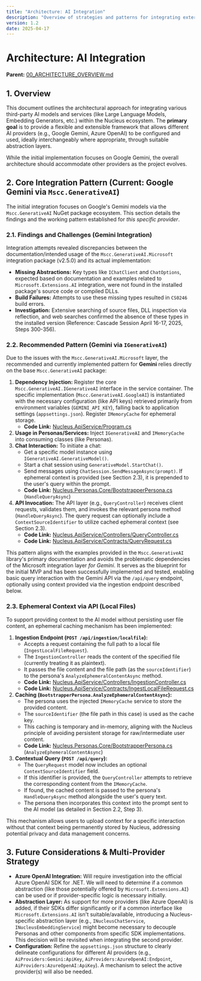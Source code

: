 ```yaml
---
title: "Architecture: AI Integration"
description: "Overview of strategies and patterns for integrating external AI models and services into the Nucleus platform."
version: 1.2
date: 2025-04-17
---
```


# Architecture: AI Integration

**Parent:** [00_ARCHITECTURE_OVERVIEW.md](./00_ARCHITECTURE_OVERVIEW.md)

## 1. Overview

This document outlines the architectural approach for integrating various third-party AI models and services (like Large Language Models, Embedding Generators, etc.) within the Nucleus ecosystem. The **primary goal** is to provide a flexible and extensible framework that allows different AI providers (e.g., Google Gemini, Azure OpenAI) to be configured and used, ideally interchangeably where appropriate, through suitable abstraction layers.

While the initial implementation focuses on Google Gemini, the overall architecture should accommodate other providers as the project evolves.

## 2. Core Integration Pattern (Current: Google Gemini via `Mscc.GenerativeAI`)

The initial integration focuses on Google's Gemini models via the `Mscc.GenerativeAI` NuGet package ecosystem. This section details the findings and the working pattern established for *this specific provider*.

### 2.1. Findings and Challenges (Gemini Integration)

Integration attempts revealed discrepancies between the documentation/intended usage of the `Mscc.GenerativeAI.Microsoft` integration package (v2.5.0) and its actual implementation:

*   **Missing Abstractions:** Key types like `IChatClient` and `ChatOptions`, expected based on documentation and examples related to `Microsoft.Extensions.AI` integration, were not found in the installed package's source code or compiled DLLs.
*   **Build Failures:** Attempts to use these missing types resulted in `CS0246` build errors.
*   **Investigation:** Extensive searching of source files, DLL inspection via reflection, and web searches confirmed the absence of these types in the installed version (Reference: Cascade Session April 16-17, 2025, Steps 300-356).

### 2.2. Recommended Pattern (Gemini via `IGenerativeAI`)

Due to the issues with the `Mscc.GenerativeAI.Microsoft` layer, the recommended and currently implemented pattern for **Gemini** relies directly on the base `Mscc.GenerativeAI` package:

1.  **Dependency Injection:** Register the core `Mscc.GenerativeAI.IGenerativeAI` interface in the service container. The specific implementation (`Mscc.GenerativeAI.GoogleAI`) is instantiated with the necessary configuration (like API keys) retrieved primarily from environment variables (`GEMINI_API_KEY`), falling back to application settings (`appsettings.json`). Register `IMemoryCache` for ephemeral storage.
    *   **Code Link:** [Nucleus.ApiService/Program.cs](../../../Nucleus.ApiService/Program.cs)
2.  **Usage in Personas/Services:** Inject `IGenerativeAI` and `IMemoryCache` into consuming classes (like Personas).
3.  **Chat Interaction:** To initiate a chat:
    *   Get a specific model instance using `IGenerativeAI.GenerativeModel()`.
    *   Start a chat session using `GenerativeModel.StartChat()`.
    *   Send messages using `ChatSession.SendMessageAsync(prompt)`. If ephemeral context is provided (see Section 2.3), it is prepended to the user's query within the prompt.
    *   **Code Link:** [Nucleus.Personas.Core/BootstrapperPersona.cs](../../../Nucleus.Personas.Core/BootstrapperPersona.cs) (`HandleQueryAsync`)
4.  **API Invocation:** The API layer (e.g., `QueryController`) receives client requests, validates them, and invokes the relevant persona method (`HandleQueryAsync`). The query request can optionally include a `ContextSourceIdentifier` to utilize cached ephemeral context (see Section 2.3).
    *   **Code Link:** [Nucleus.ApiService/Controllers/QueryController.cs](../../../Nucleus.ApiService/Controllers/QueryController.cs)
    *   **Code Link:** [Nucleus.ApiService/Contracts/QueryRequest.cs](../../../Nucleus.ApiService/Contracts/QueryRequest.cs)

This pattern aligns with the examples provided in the `Mscc.GenerativeAI` library's primary documentation and avoids the problematic dependencies of the Microsoft integration layer *for Gemini*. It serves as the blueprint for the initial MVP and has been successfully implemented and tested, enabling basic query interaction with the Gemini API via the `/api/query` endpoint, optionally using context provided via the ingestion endpoint described below.

### 2.3. Ephemeral Context via API (Local Files)

To support providing context to the AI model without persisting user file content, an ephemeral caching mechanism has been implemented:

1.  **Ingestion Endpoint (`POST /api/ingestion/localfile`):**
    *   Accepts a request containing the full path to a local file (`IngestLocalFileRequest`).
    *   The `IngestionController` reads the content of the specified file (currently treating it as plaintext).
    *   It passes the file content and the file path (as the `sourceIdentifier`) to the persona's `AnalyzeEphemeralContentAsync` method.
    *   **Code Link:** [Nucleus.ApiService/Controllers/IngestionController.cs](../../../Nucleus.ApiService/Controllers/IngestionController.cs)
    *   **Code Link:** [Nucleus.ApiService/Contracts/IngestLocalFileRequest.cs](../../../Nucleus.ApiService/Contracts/IngestLocalFileRequest.cs)
2.  **Caching (`BootstrapperPersona.AnalyzeEphemeralContentAsync`):**
    *   The persona uses the injected `IMemoryCache` service to store the provided content.
    *   The `sourceIdentifier` (the file path in this case) is used as the cache key.
    *   This caching is temporary and in-memory, aligning with the Nucleus principle of avoiding persistent storage for raw/intermediate user content.
    *   **Code Link:** [Nucleus.Personas.Core/BootstrapperPersona.cs](../../../Nucleus.Personas.Core/BootstrapperPersona.cs) (`AnalyzeEphemeralContentAsync`)
3.  **Contextual Query (`POST /api/query`):**
    *   The `QueryRequest` model now includes an optional `ContextSourceIdentifier` field.
    *   If this identifier is provided, the `QueryController` attempts to retrieve the corresponding content from the `IMemoryCache`.
    *   If found, the cached content is passed to the persona's `HandleQueryAsync` method alongside the user's query text.
    *   The persona then incorporates this context into the prompt sent to the AI model (as detailed in Section 2.2, Step 3).

This mechanism allows users to upload context for a specific interaction without that context being permanently stored by Nucleus, addressing potential privacy and data management concerns.

## 3. Future Considerations & Multi-Provider Strategy

*   **Azure OpenAI Integration:** Will require investigation into the official Azure OpenAI SDK for .NET. We will need to determine if a common abstraction (like those potentially offered by `Microsoft.Extensions.AI`) can be used or if provider-specific logic is necessary initially.
*   **Abstraction Layer:** As support for more providers (like Azure OpenAI) is added, if their SDKs differ significantly or if a common interface like `Microsoft.Extensions.AI` isn't suitable/available, introducing a Nucleus-specific abstraction layer (e.g., `INucleusChatService`, `INucleusEmbeddingService`) might become necessary to decouple Personas and other components from specific SDK implementations. This decision will be revisited when integrating the second provider.
*   **Configuration:** Refine the `appsettings.json` structure to clearly delineate configurations for different AI providers (e.g., `AiProviders:Gemini:ApiKey`, `AiProviders:AzureOpenAI:Endpoint`, `AiProviders:AzureOpenAI:ApiKey`). A mechanism to select the active provider(s) will also be needed.
